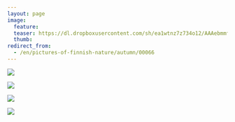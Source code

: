 ```yaml
---
layout: page
image:
  feature:
  teaser: https://dl.dropboxusercontent.com/sh/ea1wtnz7z734o12/AAAebmmfaa2Zwuax6DTKjNy0a/luontokuvat/syksy/DSC50710-245px.jpg
  thumb:
redirect_from:
  - /en/pictures-of-finnish-nature/autumn/00066
---
```


[![](https://dl.dropboxusercontent.com/sh/ea1wtnz7z734o12/AACPk2fIB9U6PFXk1hXVUYKYa/luontokuvat/syksy/DSC50723-800px.jpg)](https://dl.dropboxusercontent.com/sh/ea1wtnz7z734o12/AAAUL04i2Wu_zqYyZgzr3LKza/luontokuvat/syksy/DSC50723.jpg)

[![](https://dl.dropboxusercontent.com/sh/ea1wtnz7z734o12/AAAXuCahrTm1IzujQYbDY7saa/luontokuvat/syksy/DSC50710-800px.jpg)](https://dl.dropboxusercontent.com/sh/ea1wtnz7z734o12/AADQWLNzObIi8FtcNO6Ys2wEa/luontokuvat/syksy/DSC50710.jpg)

[![](https://dl.dropboxusercontent.com/sh/ea1wtnz7z734o12/AABqAyecNPGkAVyH1zv3uHDfa/luontokuvat/syksy/DSC50737-800px.jpg)](https://dl.dropboxusercontent.com/sh/ea1wtnz7z734o12/AAC01rafmaeeXRhnDYwYgP3wa/luontokuvat/syksy/DSC50737.jpg)

[![](https://dl.dropboxusercontent.com/sh/ea1wtnz7z734o12/AADIjfj5F0ZWBd9uAMOZ3eaVa/luontokuvat/syksy/DSC50739-800px.jpg)](https://dl.dropboxusercontent.com/sh/ea1wtnz7z734o12/AADzXTwrIWCWQflBFyjEiVrIa/luontokuvat/syksy/DSC50739.jpg)
